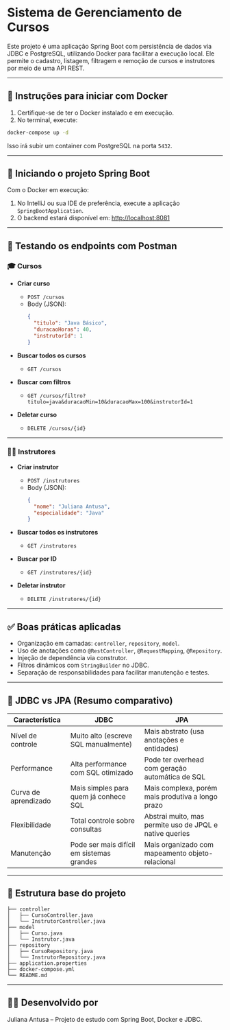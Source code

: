# Sistema de Gerenciamento de Cursos

Este projeto é uma aplicação Spring Boot com persistência de dados via JDBC e PostgreSQL, utilizando Docker para facilitar a execução local. Ele permite o cadastro, listagem, filtragem e remoção de cursos e instrutores por meio de uma API REST.

---

## 🐳 Instruções para iniciar com Docker

1. Certifique-se de ter o Docker instalado e em execução.
2. No terminal, execute:

```bash
docker-compose up -d
```

Isso irá subir um container com PostgreSQL na porta `5432`.

---

## 🚀 Iniciando o projeto Spring Boot

Com o Docker em execução:

1. No IntelliJ ou sua IDE de preferência, execute a aplicação `SpringBootApplication`.
2. O backend estará disponível em: [http://localhost:8081](http://localhost:8081)

---

## 📮 Testando os endpoints com Postman

### 🎓 Cursos

- **Criar curso**
  - `POST /cursos`
  - Body (JSON):
    ```json
    {
      "titulo": "Java Básico",
      "duracaoHoras": 40,
      "instrutorId": 1
    }
    ```

- **Buscar todos os cursos**
  - `GET /cursos`

- **Buscar com filtros**
  - `GET /cursos/filtro?titulo=java&duracaoMin=10&duracaoMax=100&instrutorId=1`

- **Deletar curso**
  - `DELETE /cursos/{id}`

---

### 👨‍🏫 Instrutores

- **Criar instrutor**
  - `POST /instrutores`
  - Body (JSON):
    ```json
    {
      "nome": "Juliana Antusa",
      "especialidade": "Java"
    }
    ```

- **Buscar todos os instrutores**
  - `GET /instrutores`

- **Buscar por ID**
  - `GET /instrutores/{id}`

- **Deletar instrutor**
  - `DELETE /instrutores/{id}`

---

## ✅ Boas práticas aplicadas

- Organização em camadas: `controller`, `repository`, `model`.
- Uso de anotações como `@RestController`, `@RequestMapping`, `@Repository`.
- Injeção de dependência via construtor.
- Filtros dinâmicos com `StringBuilder` no JDBC.
- Separação de responsabilidades para facilitar manutenção e testes.

---

## 🔄 JDBC vs JPA (Resumo comparativo)

| Característica     | JDBC                                      | JPA                                             |
|--------------------|-------------------------------------------|-------------------------------------------------|
| Nível de controle  | Muito alto (escreve SQL manualmente)      | Mais abstrato (usa anotações e entidades)       |
| Performance        | Alta performance com SQL otimizado        | Pode ter overhead com geração automática de SQL |
| Curva de aprendizado | Mais simples para quem já conhece SQL   | Mais complexa, porém mais produtiva a longo prazo |
| Flexibilidade      | Total controle sobre consultas             | Abstrai muito, mas permite uso de JPQL e native queries |
| Manutenção         | Pode ser mais difícil em sistemas grandes | Mais organizado com mapeamento objeto-relacional |

---

## 📁 Estrutura base do projeto

```
├── controller
│   ├── CursoController.java
│   └── InstrutorController.java
├── model
│   ├── Curso.java
│   └── Instrutor.java
├── repository
│   ├── CursoRepository.java
│   └── InstrutorRepository.java
├── application.properties
├── docker-compose.yml
└── README.md
```

---

## 👩‍💻 Desenvolvido por

Juliana Antusa – Projeto de estudo com Spring Boot, Docker e JDBC.
